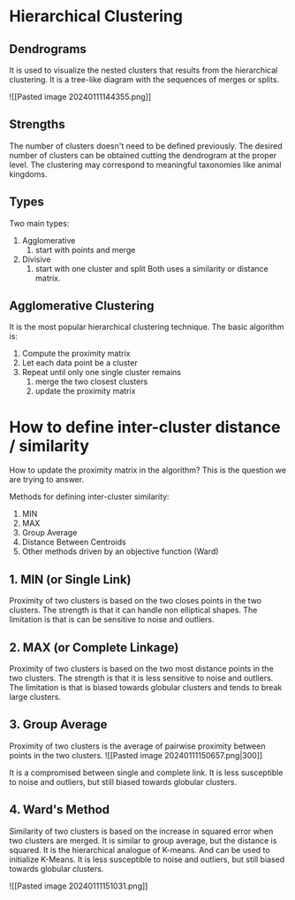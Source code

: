 # Hierarchical Clustering
## Dendrograms
It is used to visualize the nested clusters that results from the hierarchical clustering.
It is a tree-like diagram with the sequences of merges or splits.

![[Pasted image 20240111144355.png]]

## Strengths
The number of clusters doesn't need to be defined previously.
The desired number of clusters can be obtained cutting the dendrogram at the proper level.
The clustering may correspond to meaningful taxonomies like animal kingdoms.

## Types
Two main types:
1. Agglomerative
	1. start with points and merge
2. Divisive
	1. start with one cluster and split
Both uses a similarity or distance matrix.
## Agglomerative Clustering
It is the most popular hierarchical clustering technique.
The basic algorithm is:
1. Compute the proximity matrix
2. Let each data point be a cluster
3. Repeat until only one single cluster remains
	1. merge the two closest clusters
	2. update the proximity matrix

# How to define inter-cluster distance / similarity
How to update the proximity matrix in the algorithm?
This is the question we are trying to answer.

Methods for defining inter-cluster similarity:
1. MIN
2. MAX
3. Group Average
4. Distance Between Centroids
5. Other methods driven by an objective function (Ward)

## 1. MIN (or Single Link)
Proximity of two clusters is based on the two closes points in the two clusters.
The strength is that it can handle non elliptical shapes.
The limitation is that is can be sensitive to noise and outliers.

## 2. MAX (or Complete Linkage)
Proximity of two clusters is based on the two most distance points in the two clusters.
The strength is that it is less sensitive to noise and outliers.
The limitation is that is biased towards globular clusters and tends to break large clusters.

## 3. Group Average
Proximity of two clusters is the average of pairwise proximity between points in the two clusters.
![[Pasted image 20240111150657.png|300]]

It is a compromised between single and complete link.
It is less susceptible to noise and outliers, but still biased towards globular clusters.

## 4. Ward's Method
Similarity of two clusters is based on the increase in squared error when two clusters are merged.
It is similar to group average, but the distance is squared.
It is the hierarchical analogue of K-means. And can be used to initialize K-Means.
It is less susceptible to noise and outliers, but still biased towards globular clusters.

![[Pasted image 20240111151031.png]]